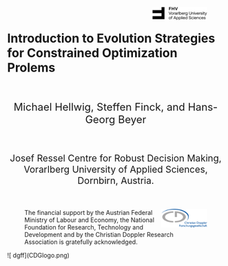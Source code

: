  
<figure><img src="FHVlogo.png" align="right" style="display: block; margin: auto;" width=30%></figure>
<br>
  
<h1>Introduction to Evolution Strategies for  Constrained Optimization Prolems </h1>
<br>  
<p style="text-align:center;font-size: 18pt">Michael Hellwig, Steffen Finck, and Hans-Georg Beyer</p>
<br>
<p style="text-align:center;font-size: 16pt">Josef Ressel Centre for Robust Decision Making, Vorarlberg University of Applied Sciences, Dornbirn, Austria.</p>

<br>
<figure>
    <img src="CDGlogo.png" align="right" class="center" width=25%>
    <figcaption>The financial support by the Austrian Federal Ministry of Labour and Economy, the National Foundation for Research, Technology and Development and by the Christian Doppler Research Association is gratefully acknowledged.
    </figcaption>
</figure>  
 ![ dgff](CDGlogo.png)

